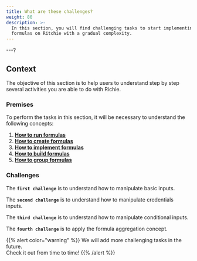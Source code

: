 ```yaml
---
title: What are these challenges?
weight: 80
description: >-
  In this section, you will find challenging tasks to start implementing simple
  formulas on Ritchie with a gradual complexity.
---
```


---?

## Context 

The objective of this section is to help users to understand step by step several activities  you are able to do with Richie.

### Premises

To perform the tasks in this section, it will be necessary to understand the following concepts:

1. [**How to run formulas**](../../../../../../tutorials/formulas/how-to-run-formulas/)
2. [**How to create formulas**](../../../../../tutorials/formulas/how-to-create-formulas)
3. [**How to implement formulas**](../../../../tutorials/formulas/how-to-implement-a-formula/)
4. [**How to build formulas**](../../../tutorials/formulas/how-to-build-formulas)
5. [**How to group formulas**](../../tutorials/formulas/how-to-group-formulas)

### Challenges 

The **`first challenge`** is to understand how to manipulate basic inputs.



The **`second challenge`** is to understand how to manipulate credentials inputs.



The **`third challenge`** is to understand how to manipulate conditional inputs.



The **`fourth challenge`** is to apply the formula aggregation concept.





{{% alert color="warning" %}}
We will add more challenging tasks in the future.   
Check it out from time to time!
{{% /alert %}}
